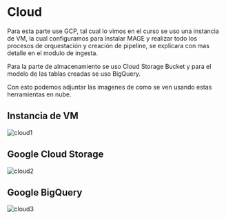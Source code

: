 # Cloud

Para esta parte use GCP, tal cual lo vimos en el curso se uso una instancia de VM, la cual configuramos para instalar MAGE y realizar todo los procesos de orquestación y creación de pipeline, se explicara con mas detalle en el modulo de ingesta.

Para la parte de almacenamiento se uso Cloud Storage Bucket y para el modelo de las tablas creadas se uso BigQuery.

Con esto podemos adjuntar las imagenes de como se ven usando estas herramientas en nube.

## Instancia de VM
![cloud1](https://github.com/CusiTEC/Project-Course-Data-Engineering-/assets/104920177/9785652a-b836-424c-bfbe-bfc900d0cace)

## Google Cloud Storage
![cloud2](https://github.com/CusiTEC/Project-Course-Data-Engineering-/assets/104920177/a3cb7778-58d0-4edd-bcd7-04ea65e1cc03)

## Google BigQuery
![cloud3](https://github.com/CusiTEC/Project-Course-Data-Engineering-/assets/104920177/d379d76a-5fef-474e-b852-031470a87f12)

